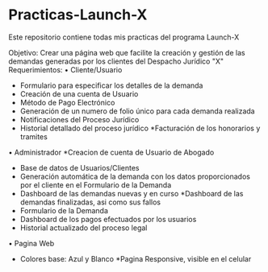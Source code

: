 # Practicas-Launch-X
Este repositorio contiene todas mis practicas del programa Launch-X


Objetivo: Crear una página web que facilite la creación y gestión de las demandas generadas por los clientes del Despacho Jurídico "X"
Requerimientos:
•	Cliente/Usuario
* Formulario para especificar los detalles de la demanda
* Creación de una cuenta de Usuario
* Método de Pago Electrónico
* Generación de un numero de folio único para cada demanda realizada 
* Notificaciones del Proceso Jurídico
* Historial detallado del proceso jurídico
*Facturación de los honorarios y tramites


•	Administrador
*Creacion de cuenta de Usuario de Abogado
* Base de datos de Usuarios/Clientes
* Generación automática de la demanda con los datos proporcionados por el cliente en el Formulario de la Demanda 
* Dashboard de las demandas nuevas y en curso
*Dashboard de las demandas finalizadas, asi como sus fallos
* Formulario de la Demanda
* Dashboard de los pagos efectuados por los usuarios
* Historial actualizado del proceso legal


•	Pagina Web
* Colores base: Azul y Blanco
*Pagina Responsive, visible en el celular
